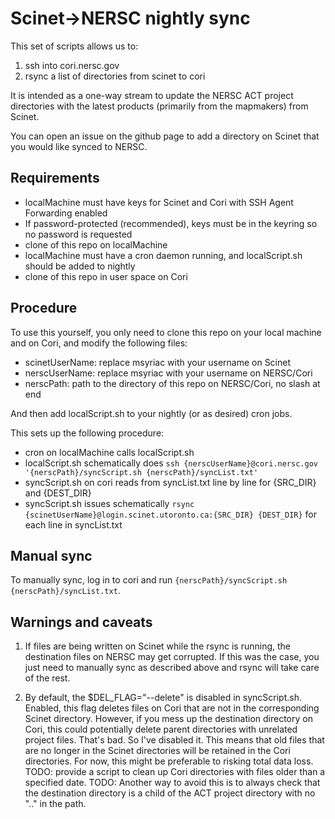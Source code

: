 Scinet->NERSC nightly sync
==========================

This set of scripts allows us to:

1. ssh into cori.nersc.gov
2. rsync a list of directories from scinet to cori

It is intended as a one-way stream to update the
NERSC ACT project directories with the latest
products (primarily from the mapmakers) from Scinet.


You can open an issue on the github page to add
a directory on Scinet that you would like synced
to NERSC.


Requirements
------------

- localMachine must have keys for Scinet and Cori with SSH Agent Forwarding enabled
- If password-protected (recommended), keys must be in the keyring so no password is requested
- clone of this repo on localMachine
- localMachine must have a cron daemon running, and localScript.sh should be added to nightly
- clone of this repo in user space on Cori

Procedure
---------

To use this yourself, you only need to clone this repo on your local machine and on Cori,
and modify the following files:
- scinetUserName: replace msyriac with your username on Scinet
- nerscUserName: replace msyriac with your username on NERSC/Cori
- nerscPath: path to the directory of this repo on NERSC/Cori, no slash at end

And then add localScript.sh to your nightly (or as desired) cron jobs.

This sets up the following procedure:
- cron on localMachine calls localScript.sh
- localScript.sh schematically does
  `ssh {nerscUserName}@cori.nersc.gov '{nerscPath}/syncScript.sh {nerscPath}/syncList.txt'`
- syncScript.sh on cori reads from syncList.txt line by line for {SRC_DIR} and {DEST_DIR}
- syncScript.sh issues schematically `rsync {scinetUserName}@login.scinet.utoronto.ca:{SRC_DIR} {DEST_DIR}`
  for each line in syncList.txt


Manual sync
-----------

To manually sync, log in to cori and run `{nerscPath}/syncScript.sh {nerscPath}/syncList.txt`.


Warnings and caveats
--------------------

1. If files are being written on Scinet while the rsync is running, the destination files on
   NERSC may get corrupted. If this was the case, you just need to manually sync as described
   above and rsync will take care of the rest.
   
2. By default, the $DEL_FLAG="--delete" is disabled in syncScript.sh. Enabled, this flag deletes
   files on Cori that are not in the corresponding Scinet directory. However, if you mess up the
   destination directory on Cori, this could potentially delete parent directories with unrelated
   project files. That's bad. So I've disabled it. This means that old files that are no longer in
   the Scinet directories will be retained in the Cori directories. For now, this might be preferable
   to risking total data loss. TODO: provide a script to clean up Cori directories with files older
   than a specified date. TODO: Another way to avoid this is to always check that the destination
   directory is a child of the ACT project directory with no ".." in the path.




